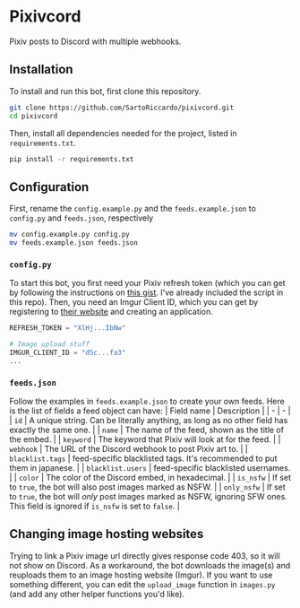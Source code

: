 # Pixivcord
Pixiv posts to Discord with multiple webhooks.

## Installation
To install and run this bot, first clone this repository.
```bash
git clone https://github.com/SartoRiccardo/pixivcord.git
cd pixivcord
```

Then, install all dependencies needed for the project, listed in `requirements.txt`.
```bash
pip install -r requirements.txt
```

## Configuration
First, rename the `config.example.py` and the `feeds.example.json` to `config.py` and `feeds.json`, respectively
```bash
mv config.example.py config.py
mv feeds.example.json feeds.json
```

### `config.py`
To start this bot, you first need your Pixiv refresh token (which you can get by following the instructions on [this gist](https://gist.github.com/ZipFile/c9ebedb224406f4f11845ab700124362). I've already included the script in this repo).
Then, you need an Imgur Client ID, which you can get by registering to [their website](https://imgur.com/) and creating an application.
```python
REFRESH_TOKEN = "XlHj...IbNw"

# Image upload stuff
IMGUR_CLIENT_ID = "d5c...fa3"
...
```

### `feeds.json`
Follow the examples in `feeds.example.json` to create your own feeds. Here is the list of fields a feed object can have:
| Field name | Description |
| - | - |
| `id` | A unique string. Can be literally anything, as long as no other field has exactly the same one. |
| `name` | The name of the feed, shown as the title of the embed. |
| `keyword` | The keyword that Pixiv will look at for the feed. |
| `webhook` | The URL of the Discord webhook to post Pixiv art to. |
| `blacklist.tags` | feed-specific blacklisted tags. It's recommended to put them in japanese. |
| `blacklist.users` | feed-specific blacklisted usernames. |
| `color` | The color of the Discord embed, in hexadecimal. |
| `is_nsfw` | If set to `true`, the bot will also post images marked as NSFW. |
| `only_nsfw` | If set to `true`, the bot will *only* post images marked as NSFW, ignoring SFW ones. This field is ignored if `is_nsfw` is set to `false`. |

## Changing image hosting websites
Trying to link a Pixiv image url directly gives response code 403, so it will not show on Discord. As a workaround, the bot downloads the image(s)
and reuploads them to an image hosting website (Imgur). If you want to use something different, you can edit the `upload_image` function in
`images.py` (and add any other helper functions you'd like).